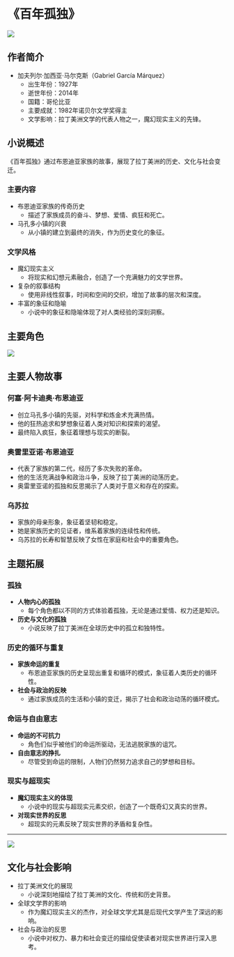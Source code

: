 # 《百年孤独》

![](https://bkimg.cdn.bcebos.com/pic/279759ee3d6d55fba1d263a86f224f4a20a4dd23?x-bce-process=image/watermark,image_d2F0ZXIvYmFpa2UyMjA=,g_7,xp_5,yp_5/format,f_auto)

## 作者简介

- 加夫列尔·加西亚·马尔克斯（Gabriel García Márquez）
  - 出生年份：1927年
  - 逝世年份：2014年
  - 国籍：哥伦比亚
  - 主要成就：1982年诺贝尔文学奖得主
  - 文学影响：拉丁美洲文学的代表人物之一，魔幻现实主义的先锋。

## 小说概述

《百年孤独》通过布恩迪亚家族的故事，展现了拉丁美洲的历史、文化与社会变迁。

### 主要内容

- 布恩迪亚家族的传奇历史
  - 描述了家族成员的奋斗、梦想、爱情、疯狂和死亡。
- 马孔多小镇的兴衰
  - 从小镇的建立到最终的消失，作为历史变化的象征。

### 文学风格

- 魔幻现实主义
  - 将现实和幻想元素融合，创造了一个充满魅力的文学世界。
- 复杂的叙事结构
  - 使用非线性叙事，时间和空间的交织，增加了故事的层次和深度。
- 丰富的象征和隐喻
  - 小说中的象征和隐喻体现了对人类经验的深刻洞察。

## 主要角色

![](https://bkimg.cdn.bcebos.com/pic/d4628535e5dde711916cf129a6efce1b9c1661b6?x-bce-process=image/watermark,image_d2F0ZXIvYmFpa2UxNTA=,g_7,xp_5,yp_5/format,f_auto)

## 主要人物故事

### 何塞·阿卡迪奥·布恩迪亚
- 创立马孔多小镇的先驱，对科学和炼金术充满热情。
- 他的狂热追求和梦想象征着人类对知识和探索的渴望。
- 最终陷入疯狂，象征着理想与现实的断裂。

### 奥雷里亚诺·布恩迪亚
- 代表了家族的第二代，经历了多次失败的革命。
- 他的生活充满战争和政治斗争，反映了拉丁美洲的动荡历史。
- 奥雷里亚诺的孤独和反思揭示了人类对于意义和存在的探索。

### 乌苏拉
- 家族的母亲形象，象征着坚韧和稳定。
- 她是家族历史的见证者，维系着家族的连续性和传统。
- 乌苏拉的长寿和智慧反映了女性在家庭和社会中的重要角色。

## 主题拓展

### 孤独
- **人物内心的孤独**
  - 每个角色都以不同的方式体验着孤独，无论是通过爱情、权力还是知识。
- **历史与文化的孤独**
  - 小说反映了拉丁美洲在全球历史中的孤立和独特性。

### 历史的循环与重复
- **家族命运的重复**
  - 布恩迪亚家族的历史呈现出重复和循环的模式，象征着人类历史的循环性。
- **社会与政治的反映**
  - 通过家族成员的生活和小镇的变迁，揭示了社会和政治动荡的循环模式。

### 命运与自由意志
- **命运的不可抗力**
  - 角色们似乎被他们的命运所驱动，无法逃脱家族的诅咒。
- **自由意志的挣扎**
  - 尽管受到命运的限制，人物们仍然努力追求自己的梦想和目标。

### 现实与超现实
- **魔幻现实主义的体现**
  - 小说中的现实与超现实元素交织，创造了一个既奇幻又真实的世界。
- **对现实世界的反思**
  - 超现实的元素反映了现实世界的矛盾和复杂性。

---

![](https://bkimg.cdn.bcebos.com/pic/d439b6003af33a875a639f81c65c10385343b51b?x-bce-process=image/resize,m_lfit,w_440,limit_1/format,f_auto)

## 文化与社会影响

- 拉丁美洲文化的展现
  - 小说深刻地描绘了拉丁美洲的文化、传统和历史背景。
- 全球文学界的影响
  - 作为魔幻现实主义的杰作，对全球文学尤其是后现代文学产生了深远的影响。
- 社会与政治的反思
  - 小说中对权力、暴力和社会变迁的描绘促使读者对现实世界进行深入思考。